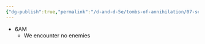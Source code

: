 ```yaml
---
{"dg-publish":true,"permalink":"/d-and-d-5e/tombs-of-annihilation/07-session-notes/session-9/y5-m3-d25/","noteIcon":"","created":"2025-09-10T21:50:25.672-05:00","updated":"2025-09-17T21:24:33.293-05:00"}
---
```



- 6AM
	- We encounter no enemies
